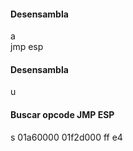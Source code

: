 #### Desensambla
a  
jmp esp

#### Desensambla
u <addr>

#### Buscar opcode JMP ESP
s 01a60000 01f2d000 ff e4
